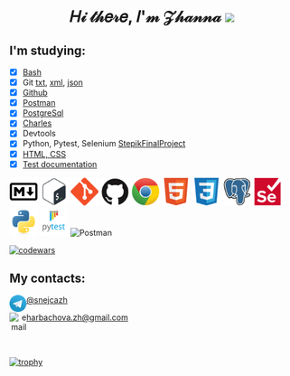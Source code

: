 <h1 align="center">𝐻𝒾 𝓉𝒽𝑒𝓇𝑒, 𝐼'𝓂 𝒵𝒽𝒶𝓃𝓃𝒶</a> 
<img src="https://github.com/blackcater/blackcater/raw/main/images/Hi.gif" height="32"/></h1>



<h2>I'm studying:</h2>

- [x] [Bash](https://github.com/snejcazh/TXT)
- [x] Git [txt](https://github.com/snejcazh/TXT), [xml](https://github.com/snejcazh/XML), [json](https://github.com/snejcazh/JSON)
- [x] [Github](https://github.com/snejcazh/Github_HW_2)
- [x] [Postman](https://github.com/snejcazh/Postman)
- [x] [PostgreSql](https://github.com/snejcazh/SQL)
- [x] [Charles](https://github.com/snejcazh/Charles)
- [x] Devtools
- [x] Python, Pytest, Selenium [StepikFinalProject](https://github.com/snejcazh/StepikFinalProject)
- [x] [HTML, CSS](https://snejcazh.github.io/rsschool-cv/)
- [x] [Test documentation](https://github.com/snejcazh/TestDocumentation)

<div>
  <img src="https://raw.githubusercontent.com/devicons/devicon/1119b9f84c0290e0f0b38982099a2bd027a48bf1/icons/markdown/markdown-original.svg" alt="Markdown" width="50">
  <img src="https://raw.githubusercontent.com/devicons/devicon/1119b9f84c0290e0f0b38982099a2bd027a48bf1/icons/bash/bash-original.svg" alt="Bash" width="50">
  <img src="https://raw.githubusercontent.com/devicons/devicon/1119b9f84c0290e0f0b38982099a2bd027a48bf1/icons/git/git-original.svg" alt="GIT" width="50">
  <img src="https://raw.githubusercontent.com/devicons/devicon/1119b9f84c0290e0f0b38982099a2bd027a48bf1/icons/github/github-original.svg" alt="GitHub" width="50">
  <img src="https://raw.githubusercontent.com/devicons/devicon/1119b9f84c0290e0f0b38982099a2bd027a48bf1/icons/chrome/chrome-original.svg" alt="DevTools" width="50">
  <img src="https://raw.githubusercontent.com/devicons/devicon/1119b9f84c0290e0f0b38982099a2bd027a48bf1/icons/html5/html5-original.svg" alt="HTML" width="50">
  <img src="https://raw.githubusercontent.com/devicons/devicon/1119b9f84c0290e0f0b38982099a2bd027a48bf1/icons/css3/css3-original.svg" alt="CSS" width="50">
  <img src="https://raw.githubusercontent.com/devicons/devicon/1119b9f84c0290e0f0b38982099a2bd027a48bf1/icons/postgresql/postgresql-original.svg" alt="PostgreSql" width="50">
  <img src="https://raw.githubusercontent.com/devicons/devicon/1119b9f84c0290e0f0b38982099a2bd027a48bf1/icons/selenium/selenium-original.svg" alt="Selenium" width="50">
  <img src="https://raw.githubusercontent.com/devicons/devicon/1119b9f84c0290e0f0b38982099a2bd027a48bf1/icons/python/python-original.svg" alt="Python" width="50">
  <img src="https://raw.githubusercontent.com/devicons/devicon/1119b9f84c0290e0f0b38982099a2bd027a48bf1/icons/pytest/pytest-original-wordmark.svg" alt="Pytest" width="50">
  <img src="https://user-images.githubusercontent.com/99370940/160435038-7f0a69f0-f4aa-49f9-a8eb-86198977e167.png" alt="Postman" width="50">
</div>

[![codewars](https://www.codewars.com/users/snejcazh/badges/micro)](https://www.codewars.com/users/snejcazh)

  
<div>
  <h2>My contacts:</h2>
  <p>
    <img align="left" alt="telegram" width="30" src="https://raw.githubusercontent.com/github/explore/80688e429a7d4ef2fca1e82350fe8e3517d3494d/topics/telegram/telegram.png"> <a align="right" href="https://t.me/snejca">@snejcazh</span>
  </p>
  <p>
    <img align="left" alt="email" width="30" src="https://github.com/dmhendricks/signature-social-icons/blob/master/icons/round-flat-filled/35px/mail.png?raw=true"><a href="mailto:harbachova.zh@gmail.com" align="right">harbachova.zh@gmail.com</span>
  </p>
</div>
  <br/><br/>
  
  
  
 [![trophy](https://github-profile-trophy.vercel.app/?username=snejcazh&theme=matrix&title=Commits,Repositories,PullRequest&no-frame=true)](https://github.com/ryo-ma/github-profile-trophy)
